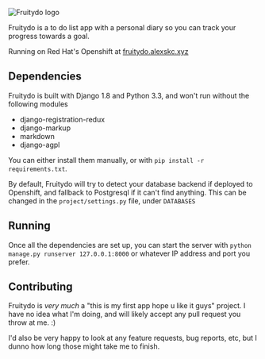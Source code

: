 ![Fruitydo logo](https://raw.githubusercontent.com/alexskc/Fruitydo/master/static/logo-large.png)

Fruitydo is a to do list app with a personal diary so you can track your progress towards a goal.

Running on Red Hat's Openshift at [fruitydo.alexskc.xyz](http://fruitydo.alexskc.xyz/)

## Dependencies
Fruitydo is built with Django 1.8 and Python 3.3, and won't run without the following modules 
* django-registration-redux
* django-markup
* markdown
* django-agpl

You can either install them manually, or with `pip install -r requirements.txt`.

By default, Fruitydo will try to detect your database backend if deployed to Openshift, and fallback to Postgresql if it can't find anything. This can be changed in the `project/settings.py` file, under `DATABASES`

## Running
Once all the dependencies are set up, you can start the server with `python manage.py runserver 127.0.0.1:8000` or whatever IP address and port you prefer.

## Contributing
Fruitydo is *very much* a "this is my first app hope u like it guys" project. I have no idea what I'm doing, and will likely accept any pull request you throw at me. :)

I'd also be very happy to look at any feature requests, bug reports, etc, but I dunno how long those might take me to finish.
